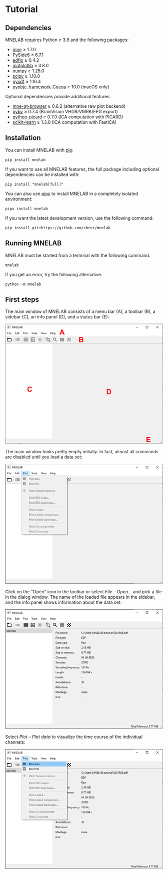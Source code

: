 # Tutorial

## Dependencies

MNELAB requires Python ≥ 3.9 and the following packages:
- [mne](https://mne.tools/stable/index.html) ≥ 1.7.0
- [PySide6](https://www.qt.io/qt-for-python) ≥ 6.7.1
- [edfio](https://edfio.readthedocs.io/en/stable/index.html) ≥ 0.4.2
- [matplotlib](https://matplotlib.org/) ≥ 3.8.0
- [numpy](http://www.numpy.org/) ≥ 1.25.0
- [scipy](https://scipy.org/) ≥ 1.10.0
- [pyxdf](https://github.com/xdf-modules/xdf-Python) ≥ 1.16.4
- [pyobjc-framework-Cocoa](https://pyobjc.readthedocs.io/en/latest/) ≥ 10.0 (macOS only)

Optional dependencies provide additional features:
- [mne-qt-browser](https://github.com/mne-tools/mne-qt-browser) ≥ 0.6.2 (alternative raw plot backend)
- [pybv](https://pybv.readthedocs.io/en/stable/) ≥ 0.7.4 (BrainVision VHDR/VMRK/EEG export)
- [python-picard](https://pierreablin.github.io/picard/) ≥ 0.7.0 (ICA computation with PICARD)
- [scikit-learn](https://scikit-learn.org/stable/) ≥ 1.3.0 (ICA computation with FastICA)


## Installation

You can install MNELAB with [pip](https://pip.pypa.io/en/stable/):

```
pip install mnelab
```

If you want to use all MNELAB features, the full package including optional dependencies can be installed with:

```
pip install "mnelab[full]"
```

You can also use [pipx](https://pypa.github.io/pipx/) to install MNELAB in a completely isolated environment:

```
pipx install mnelab
```

If you want the latest development version, use the following command:

```
pip install git+https://github.com/cbrnr/mnelab
```


## Running MNELAB

MNELAB must be started from a terminal with the following command:

```
mnelab
```

If you get an error, try the following alternative:

```
python -m mnelab
```


## First steps

The main window of MNELAB consists of a menu bar (A), a toolbar (B), a sidebar (C), an info panel (D), and a status bar (E):

![empty window](./empty_window.png)

The main window looks pretty empty initially. In fact, almost all commands are disabled until you load a data set:

![menu disabled](./menu_disabled.png)

Click on the "Open" icon in the toolbar or select _File – Open..._ and pick a file in the dialog window.
The name of the loaded file appears in the sidebar, and the info panel shows information about the data set:

![file loaded](./file_loaded.png)

Select _Plot – Plot data_ to visualize the time course of the individual channels:

![plot menu](./plot_menu.png)
